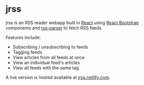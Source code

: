 # jrss

jrss is an RSS reader webapp built in [React](https://reactjs.org/) using [React Bootstrap](https://react-bootstrap.netlify.com/) components and [rss-parser](https://www.npmjs.com/package/rss-parser) to fetch RSS feeds.

Features include:

- Subscribing / unsubscribing to feeds
- Tagging feeds
- View articles from all feeds at once
- View an individual feed's articles
- View all feeds with the same tag

A live version is hosted available at [jrss.netlify.com](https://jrss.netlify.com/).
